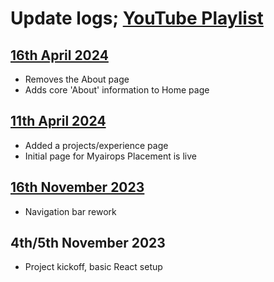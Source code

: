 # Update logs; [YouTube Playlist](https://www.youtube.com/playlist?list=PL7URA4y5viypShqeo25T8WRml0BZJcwfr)
## [16th April 2024](https://youtu.be/x-DtpKx_UIQ)
- Removes the About page
- Adds core 'About' information to Home page

## [11th April 2024](https://youtu.be/hfIUJG_g7Os)
- Added a projects/experience page
- Initial page for Myairops Placement is live

## [16th November 2023](https://youtu.be/qRALGXeKswU?si=TwCjTTv4bLt_MObO)
- Navigation bar rework

## 4th/5th November 2023
- Project kickoff, basic React setup

